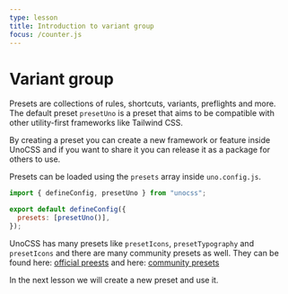 ```yaml
---
type: lesson
title: Introduction to variant group
focus: /counter.js
---
```


# Variant group

Presets are collections of rules, shortcuts, variants, preflights and more. The default preset `presetUno` is a preset that aims to be compatible with other utility-first frameworks like Tailwind CSS.

By creating a preset you can create a new framework or feature inside UnoCSS and if you want to share it you can release it as a package for others to use. 

Presets can be loaded using the `presets` array inside `uno.config.js`. 

```js
import { defineConfig, presetUno } from "unocss";

export default defineConfig({
  presets: [presetUno()],
});
```

UnoCSS has many presets like `presetIcons`, `presetTypography` and `presetIcons` and there are many community presets as well. They can be found here: [official preests](https://unocss.dev/presets/) and here: [community presets](https://unocss.dev/presets/community)

In the next lesson we will create a new preset and use it.